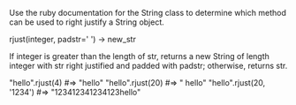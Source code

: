 Use the ruby documentation for the String class to determine which method can be used to right justify a String object.

 rjust(integer, padstr=' ') → new_str

If integer is greater than the length of str, returns a new String of length integer with str right justified and padded with padstr; otherwise, returns str.

"hello".rjust(4)            #=> "hello"
"hello".rjust(20)           #=> "               hello"
"hello".rjust(20, '1234')   #=> "123412341234123hello"
